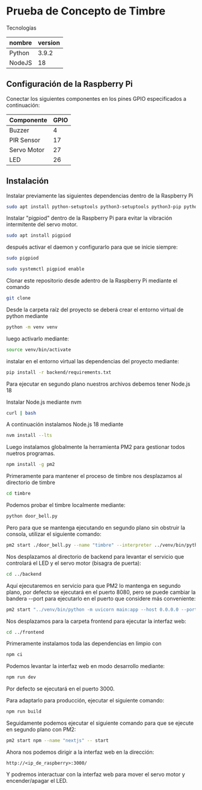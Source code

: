 # Prueba de Concepto de Timbre

Tecnologías


|nombre|version|
|--|--|
|Python|3.9.2|
|NodeJS|18|

## Configuración de la Raspberry Pi

Conectar los siguientes componentes en los pines GPIO especificados a continuación:

|Componente|GPIO|
|--|--|
|Buzzer|4|
|PIR Sensor|17|
|Servo Motor|27|
|LED|26|

## Instalación

Instalar previamente las siguientes dependencias dentro de
la Raspberry Pi

```bash
sudo apt install python-setuptools python3-setuptools python3-pip python3-venv
```

Instalar "pigpiod" dentro de la Raspberry Pi para evitar 
la vibración intermitente del servo motor.

```bash
sudo apt install pigpiod
```

después activar el daemon y configurarlo para que se inicie siempre:

```bash
sudo pigpiod
```

```bash
sudo systemctl pigpiod enable
```

Clonar este repositorio desde adentro de la Raspberry Pi
mediante el comando

```bash
git clone
```

Desde la carpeta raíz del proyecto se deberá crear el entorno
virtual de python mediante

```bash
python -m venv venv
```

luego activarlo mediante:

```bash
source venv/bin/activate
```

instalar en el entorno virtual las dependencias del proyecto mediante:

```bash
pip install -r backend/requirements.txt
```

Para ejecutar en segundo plano nuestros archivos debemos tener Node.js 18

Instalar Node.js mediante nvm

```bash
curl | bash
```

A continuación instalamos Node.js 18 mediante

```bash
nvm install --lts
```

Luego instalamos globalmente la herramienta PM2 para gestionar todos nuetros programas.

```bash
npm install -g pm2
```

Primeramente para mantener el proceso de timbre nos desplazamos al directorio de timbre

```bash
cd timbre
```

Podemos probar el timbre localmente mediante:

```bash
python door_bell.py
```

Pero para que se mantenga ejecutando en segundo plano sin obstruir la consola, utilizar el siguiente comando:

```bash
pm2 start ./door_bell.py --name "timbre" --interpreter ../venv/bin/python
```

Nos desplazamos al directorio de backend para levantar el servicio que controlará el LED y el servo motor (bisagra de puerta):

```bash
cd ../backend
```

Aquí ejecutaremos en servicio para que PM2 lo mantenga en segundo plano, por defecto se ejecutará en el puerto 8080, pero se puede cambiar la bandera --port para ejecutarlo en el puerto que considere más conveniente:
```bash
pm2 start "../venv/bin/python -m uvicorn main:app --host 0.0.0.0 --port 8080 --reload" --name "aPi"
```

Nos desplazamos para la carpeta frontend para ejecutar la interfaz web:

```bash
cd ../frontend
```

Primeramente instalamos toda las dependencias en limpio con

```bash
npm ci
```

Podemos levantar la interfaz web en modo desarrollo mediante:

```bash
npm run dev
```
Por defecto se ejecutará en el puerto 3000.

Para adaptarlo para producción, ejecutar el siguiente comando:

```bash
npm run build
```

Seguidamente podemos ejecutar el siguiente comando para que se ejecute en segundo plano con PM2:

```bash
pm2 start npm --name "nextjs" -- start
```

Ahora nos podemos dirigir a la interfaz web en la dirección:

```
http://<ip_de_raspberry>:3000/
```

Y podremos interactuar con la interfaz web para mover el servo motor y encender/apagar el LED.
